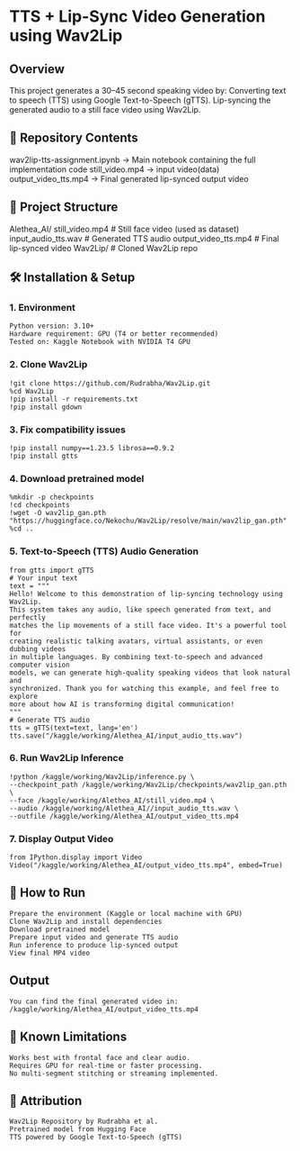 # TTS + Lip-Sync Video Generation using Wav2Lip

## Overview
  This project generates a 30–45 second speaking video by:
    Converting text to speech (TTS) using Google Text-to-Speech (gTTS).
    Lip-syncing the generated audio to a still face video using Wav2Lip.

## 📁 Repository Contents
wav2lip-tts-assignment.ipynb → Main notebook containing the full implementation code
still_video.mp4 → input video(data)
output_video_tts.mp4 → Final generated lip-synced output video

## 📂 Project Structure
  Alethea_AI/
      still_video.mp4          # Still face video (used as dataset)
      input_audio_tts.wav      # Generated TTS audio
      output_video_tts.mp4     # Final lip-synced video
  Wav2Lip/                     # Cloned Wav2Lip repo

## 🛠 Installation & Setup
  ### 1. Environment
    Python version: 3.10+
    Hardware requirement: GPU (T4 or better recommended)
    Tested on: Kaggle Notebook with NVIDIA T4 GPU
  
  ### 2. Clone Wav2Lip
    !git clone https://github.com/Rudrabha/Wav2Lip.git
    %cd Wav2Lip
    !pip install -r requirements.txt
    !pip install gdown
  
  ### 3. Fix compatibility issues
    !pip install numpy==1.23.5 librosa==0.9.2
    !pip install gtts

  ### 4. Download pretrained model
    %mkdir -p checkpoints
    !cd checkpoints
    !wget -O wav2lip_gan.pth "https://huggingface.co/Nekochu/Wav2Lip/resolve/main/wav2lip_gan.pth"
    %cd ..

  ### 5. Text-to-Speech (TTS) Audio Generation
    from gtts import gTTS
    # Your input text
    text = """
    Hello! Welcome to this demonstration of lip-syncing technology using Wav2Lip.
    This system takes any audio, like speech generated from text, and perfectly
    matches the lip movements of a still face video. It's a powerful tool for
    creating realistic talking avatars, virtual assistants, or even dubbing videos
    in multiple languages. By combining text-to-speech and advanced computer vision
    models, we can generate high-quality speaking videos that look natural and
    synchronized. Thank you for watching this example, and feel free to explore
    more about how AI is transforming digital communication!
    """
    # Generate TTS audio
    tts = gTTS(text=text, lang='en')
    tts.save("/kaggle/working/Alethea_AI/input_audio_tts.wav")

### 6. Run Wav2Lip Inference
    !python /kaggle/working/Wav2Lip/inference.py \
    --checkpoint_path /kaggle/working/Wav2Lip/checkpoints/wav2lip_gan.pth \
    --face /kaggle/working/Alethea_AI/still_video.mp4 \
    --audio /kaggle/working/Alethea_AI//input_audio_tts.wav \
    --outfile /kaggle/working/Alethea_AI/output_video_tts.mp4

### 7. Display Output Video
    from IPython.display import Video
    Video("/kaggle/working/Alethea_AI/output_video_tts.mp4", embed=True)

## 🚀 How to Run
    Prepare the environment (Kaggle or local machine with GPU)
    Clone Wav2Lip and install dependencies
    Download pretrained model
    Prepare input video and generate TTS audio
    Run inference to produce lip-synced output
    View final MP4 video

## Output
    You can find the final generated video in:
    /kaggle/working/Alethea_AI/output_video_tts.mp4
    
## 📌 Known Limitations
    Works best with frontal face and clear audio.
    Requires GPU for real-time or faster processing.
    No multi-segment stitching or streaming implemented.

## 📜 Attribution
    Wav2Lip Repository by Rudrabha et al.
    Pretrained model from Hugging Face
    TTS powered by Google Text-to-Speech (gTTS)

